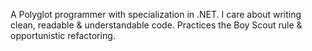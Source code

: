 A Polyglot programmer with specialization in .NET. I care about writing clean, readable & understandable code. Practices the Boy Scout rule & opportunistic refactoring. 

